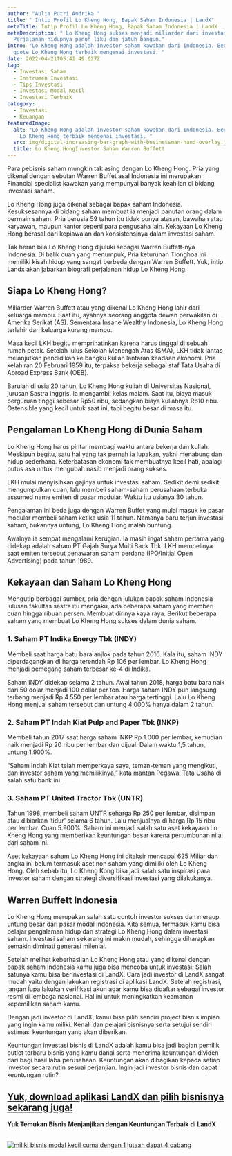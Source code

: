 ```yaml
---
author: "Aulia Putri Andrika "
title: " Intip Profil Lo Kheng Hong, Bapak Saham Indonesia | LandX"
metaTitle: Intip Profil Lo Kheng Hong, Bapak Saham Indonesia | LandX
metaDescription: " Lo Kheng Hong sukses menjadi miliarder dari investasi saham.
  Perjalanan hidupnya penuh liku dan jatuh bangun."
intro: "Lo Kheng Hong adalah investor saham kawakan dari Indonesia. Berikut
  quote Lo Kheng Hong terbaik mengenai investasi. "
date: 2022-04-21T05:41:49.027Z
tag:
  - Investasi Saham
  - Instrumen Investasi
  - Tips Investasi
  - Investasi Modal Kecil
  - Investasi Terbaik
category:
  - Investasi
  - Keuangan
featuredImage:
  alt: "Lo Kheng Hong adalah investor saham kawakan dari Indonesia. Berikut quote
    Lo Kheng Hong terbaik mengenai investasi. "
  src: img/digital-increasing-bar-graph-with-businessman-hand-overlay.jpg
  title: Lo Kheng HongInvestor Saham Warren Buffett
---
```

Para pebisnis saham mungkin tak asing dengan Lo Kheng Hong. Pria yang dikenal dengan sebutan Warren Buffet asal Indonesia ini merupakan Financial specialist kawakan yang mempunyai banyak keahlian di bidang investasi saham.

Lo Kheng Hong juga dikenal sebagai bapak saham Indonesia. Kesuksesannya di bidang saham membuat ia menjadi panutan orang dalam bermain saham. Pria berusia 59 tahun itu tidak punya atasan, bawahan atau karyawan, maupun kantor seperti para pengusaha lain. Kekayaan Lo Kheng Hong berasal dari kepiawaian dan konsistensinya dalam investasi saham.

Tak heran bila Lo Kheng Hong dijuluki sebagai Warren Buffett-nya Indonesia. Di balik cuan yang menumpuk, Pria keturunan Tionghoa ini memiliki kisah hidup yang sangat berbeda dengan Warren Buffett. Yuk, intip Landx akan jabarkan biografi perjalanan hidup Lo Kheng Hong.

## Siapa Lo Kheng Hong?

Miliarder Warren Buffett atau yang dikenal Lo Kheng Hong lahir dari keluarga mampu. Saat itu, ayahnya seorang anggota dewan perwakilan di Amerika Serikat (AS). Sementara Insane Wealthy Indonesia, Lo Kheng Hong terlahir dari keluarga kurang mampu. 

Masa kecil LKH begitu memprihatinkan karena harus tinggal di sebuah rumah petak. Setelah lulus Sekolah Menengah Atas (SMA), LKH tidak lantas melanjutkan pendidikan ke bangku kuliah lantaran keadaan ekonomi. Pria kelahiran 20 Februari 1959 itu, terpaksa bekerja sebagai staf Tata Usaha di Abroad Express Bank (OEB). 

Barulah di usia 20 tahun, Lo Kheng Hong kuliah di Universitas Nasional, jurusan Sastra Inggris. Ia mengambil kelas malam. Saat itu, biaya masuk perguruan tinggi sebesar Rp50 ribu, sedangkan biaya kuliahnya Rp10 ribu. Ostensible yang kecil untuk saat ini, tapi begitu besar di masa itu.

## Pengalaman Lo Kheng Hong di Dunia Saham 

Lo Kheng Hong harus pintar membagi waktu antara bekerja dan kuliah. Meskipun begitu, satu hal yang tak pernah ia lupakan, yakni menabung dan hidup sederhana. Keterbatasan ekonomi tak membuatnya kecil hati, apalagi putus asa untuk mengubah nasib menjadi orang sukses. 

LKH mulai menyisihkan gajinya untuk investasi saham. Sedikit demi sedikit mengumpulkan cuan, lalu membeli saham-saham perusahaan terbuka assumed name emiten di pasar modular. Waktu itu usianya 30 tahun. 

Pengalaman ini beda juga dengan Warren Buffet yang mulai masuk ke pasar modular membeli saham ketika usia 11 tahun. Namanya baru terjun investasi saham, bukannya untung, Lo Kheng Hong malah buntung. 

Awalnya ia sempat mengalami kerugian. Ia masih ingat saham pertama yang didekap adalah saham PT Gajah Surya Multi Back Tbk. LKH membelinya saat emiten tersebut penawaran saham perdana (IPO/Initial Open Advertising) pada tahun 1989.

## Kekayaan dan Saham Lo Kheng Hong 

Mengutip berbagai sumber, pria dengan julukan bapak saham Indonesia  lulusan fakultas sastra itu mengaku, ada beberapa saham yang memberi cuan hingga ribuan persen. Membuat dirinya kaya raya. Berikut beberapa saham yang membuat Lo Kheng Hong sukses dalam dunia saham. 

### 1. Saham PT Indika Energy Tbk (INDY)

Membeli saat harga batu bara anjlok pada tahun 2016. Kala itu, saham INDY diperdagangkan di harga terendah Rp 106 per lembar. Lo Kheng Hong menjadi pemegang saham terbesar ke-4 di Indika.

Saham INDY didekap selama 2 tahun. Awal tahun 2018, harga batu bara naik dari 50 dolar menjadi 100 dollar per ton. Harga saham INDY pun langsung terbang menjadi Rp 4.550 per lembar atau harga tertinggi. Lalu Lo Kheng Hong menjual saham tersebut dan untung 4.000% hanya dalam 2 tahun.

### 2. Saham PT Indah Kiat Pulp and Paper Tbk (INKP)

Membeli tahun 2017 saat harga saham INKP Rp 1.000 per lembar, kemudian naik menjadi Rp 20 ribu per lembar dan dijual. Dalam waktu 1,5 tahun, untung 1.900%.

“Saham Indah Kiat telah memperkaya saya, teman-teman yang mengikuti, dan investor saham yang memilikinya,” kata mantan Pegawai Tata Usaha di salah satu bank ini.

### 3. Saham PT United Tractor Tbk (UNTR)

Tahun 1998, membeli saham UNTR seharga Rp 250 per lembar, disimpan atau dibiarkan ‘tidur’ selama 6 tahun. Lalu menjualnya di harga Rp 15 ribu per lembar. Cuan 5.900%. Saham ini menjadi salah satu aset kekayaan Lo Kheng Hong yang memberikan keuntungan besar karena pertumbuhan nilai dari saham ini. 

Aset kekayaan saham Lo Kheng Hong ini ditaksir mencapai 625 Miliar dan angka ini belum termasuk aset non saham yang dimiliki oleh Lo Kheng Hong. Oleh sebab itu, Lo Kheng Kong bisa jadi salah satu inspirasi para investor saham dengan strategi diversifikasi investasi yang dilakukanya.

## Warren Buffett Indonesia 

Lo Kheng Hong merupakan salah satu contoh investor sukses dan meraup untung besar dari pasar modal Indonesia. Kita semua, termasuk kamu bisa belajar pengalaman hidup dan strategi Lo Kheng Hong dalam investasi saham. Investasi saham sekarang ini makin mudah, sehingga diharapkan semakin diminati generasi milenial.

Setelah melihat keberhasilan Lo Kheng Hong atau yang dikenal dengan bapak saham Indonesia kamu juga bisa mencoba untuk investasi. Salah satunya kamu bisa berinvestasi di LandX. Cara jadi investor di LandX sangat mudah yaitu dengan lakukan registrasi di aplikasi LandX. Setelah registrasi, jangan lupa lakukan verifikasi akun agar kamu bisa didaftar sebagai investor resmi di lembaga nasional. Hal ini untuk meningkatkan keamanan kepemilikan saham kamu.

Dengan jadi investor di LandX, kamu bisa pilih sendiri project bisnis impian yang ingin kamu miliki. Kenali dan pelajari bisnisnya serta setujui sendiri estimasi keuntungan yang akan diberikan.

Keuntungan investasi bisnis di LandX adalah kamu bisa jadi bagian pemilik outlet terbaru bisnis yang kamu danai serta menerima keuntungan dividen dari bagi hasil laba perusahaan. Keuntungan akan dibagikan kepada setiap investor secara rutin sesuai perjanjian. Ingin jadi investor bisnis dan dapat keuntungan rutin?

## [Yuk, download aplikasi LandX dan pilih bisnisnya sekarang juga!](https://app.landx.id/?utm_source=Organic+Page&utm_medium=Content+Blog&utm_campaign=BlogLandX&utm_id=Blog)

**Yuk Temukan Bisnis Menjanjikan dengan Keuntungan Terbaik di LandX**

<!--StartFragment-->

[\
![miliki bisnis modal kecil cuma dengan 1 jutaan dapat 4 cabang ](https://accountgram-production.sfo2.cdn.digitaloceanspaces.com/landx_ghost/2021/11/jadi-owner-bisnis-hanya-1-jutaan-dengan-cuan-yang-sangat-menjanjikan.png)](https://app.landx.id/?utm_source=Organic+Page&utm_medium=Content+Blog&utm_campaign=BlogLandX&utm_id=Blog)